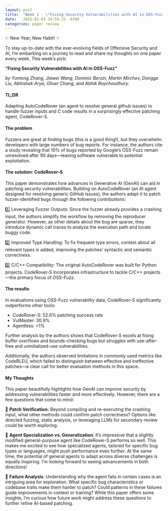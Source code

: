 ```yaml
---
layout: post
title:  "Week 1 - \"Fixing Security Vulnerabilities with AI in OSS-Fuzz\""
date:   2025-01-03 19:50:15 -0700
categories: paper review
---
```


✨ New Year, New Habit! ✨

To stay up-to-date with the ever-evolving fields of Offensive Security and AI, I’m embarking on a journey to read and share my thoughts on one paper every week. This week’s pick:

**“Fixing Security Vulnerabilities with AI in OSS-Fuzz”**

*by Yuntong Zhang, Jiawei Wang, Dominic Berzin, Martin Mirchev, Dongge Liu, Abhishek Arya, Oliver Chang, and Abhik Roychoudhury.*

#### TL;DR

Adapting AutoCodeRover (an agent to resolve general github issues) to handle fuzzer inputs and C code results in a surprisingly effective patching agent, CodeRover-S.

#### The problem

Fuzzers are great at finding bugs (this is a good thing!), but they overwhelm developers with large numbers of bug reports. For instance, the authors cite a study revealing that 10% of bugs reported by Google’s OSS-Fuzz remain unresolved after 90 days—leaving software vulnerable to potential exploitation.

#### The solution: CodeRover-S

This paper demonstrates how advances in Generative AI (GenAI) can aid in patching security vulnerabilities. Building on AutoCodeRover (an AI agent designed for resolving generic GitHub issues), the authors adapt it to patch fuzzer-identified bugs through the following contributions:

1️⃣ Leveraging Fuzzer Outputs:
Since the fuzzer already provides a crashing input, the authors simplify the workflow by removing the reproducer generator. However, as other details about the bug are sparse, they introduce dynamic call traces to analyze the execution path and locate buggy code.

2️⃣ Improved Type Handling:
To fix frequent type errors, context about all relevant types is added, improving the patches’ syntactic and semantic correctness.

3️⃣ C/C++ Compatibility:
The original AutoCodeRover was built for Python projects. CodeRover-S incorporates infrastructure to tackle C/C++ projects—the primary focus of OSS-Fuzz.

#### The results

In evaluations using OSS-Fuzz vulnerability data, CodeRover-S significantly outperforms other tools:

* CodeRover-S: 52.6% patching success rate
* VulMaster: 30.9%
* Agentless: <1%

Further analysis by the authors shows that CodeRover-S excels at fixing buffer overflows and bounds-checking bugs but struggles with use-after-free and uninitialized-use vulnerabilities.

Additionally, the authors observed limitations in commonly used metrics like CodeBLEU, which failed to distinguish between effective and ineffective patches—a clear call for better evaluation methods in this space.

#### My Thoughts

This paper beautifully highlights how GenAI can improve security by addressing vulnerabilities faster and more effectively. However, there are a few questions that come to mind:

🤔 **Patch Verification:** Beyond compiling and re-executing the crashing input, what other methods could confirm patch correctness? Options like directed fuzzing, static analysis, or leveraging LLMs for secondary review could be worth exploring.

🤔 **Agent Specialization vs. Generalization**: It’s impressive that a slightly modified general-purpose agent like CodeRover-S performs so well. This makes me excited to see how specialized agents, tailored for specific bug types or languages, might push performance even further. At the same time, the potential of general agents to adapt across diverse challenges is equally inspiring. I’m looking forward to seeing advancements in both directions!

🤔 **Failure Analysis**: Understanding why the agent fails in certain cases is an intriguing area for exploration. What specific bug characteristics or codebase traits make them harder to patch? Could patterns in these failures guide improvements in context or training? While this paper offers some insights, I’m curious how future work might address these questions to further refine AI-based patching.
